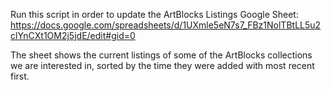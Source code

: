 Run this script in order to update the ArtBlocks Listings Google Sheet: https://docs.google.com/spreadsheets/d/1UXmle5eN7s7_FBz1NolTBtLL5u2clYnCXt1OM2j5jdE/edit#gid=0

The sheet shows the current listings of some of the ArtBlocks collections we are interested in, sorted by the time they were added with most recent first. 
